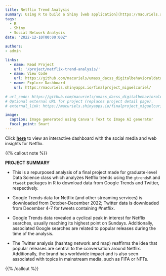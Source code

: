 ```yaml
---
title: Netflix Trend Analysis
summary: Using R to build a Shiny [web application](https://macuriels.shinyapps.io/finalproject_miguelcuriel/) analyzing Netflix trends on Google and Twitter.
tags:
  - R
  - Shiny
  - Social Network Analysis
date: "2022-12-10T00:00:00Z"

authors:
- admin

links:
  - name: Read Project
    url: '/project/netflix-trend-analysis/'
  - name: View Code
    url: https://github.com/macuriels/umass_dacss_digitalbehavioraldata/blob/main/FinalProject_Shiny_MiguelCuriel.R
  - name: Explore Dashboard
    url: https://macuriels.shinyapps.io/finalproject_miguelcuriel/
    
# url_code: https://github.com/macuriels/umass_dacss_digitalbehavioraldata/blob/main/FinalProject_Shiny_MiguelCuriel.R
# Optional external URL for project (replaces project detail page).
# external_link: https://macuriels.shinyapps.io/finalproject_miguelcuriel/

image:
  caption: Image generated using Canva's Text to Image AI generator
  focal_point: Smart
---
```


Click [**here**](https://macuriels.shinyapps.io/finalproject_miguelcuriel/) to view an interactive dashboard with the social media and web insights for Netflix.

{{% callout note %}}

**PROJECT SUMMARY**

- This is a repurposed analysis of a final project made for graduate-level Data Science class which analyzes Netflix trends using the `gtrendsR` and `rtweet` packages in R to download data from Google Trends and Twitter, respectively. 

- Google Trends data for Netflix (and other streaming services) is downloaded from October-December 2022; Twitter data is downloaded from December 4-7 for tweets containing #netflix.

- Google Trends data revealed a cyclical peak in interest for Netflix searches, usually reaching its highest point on Sundays. Additionally, associated Google searches are related to popular releases during the time of the analysis. 

- The Twitter analysis (hashtag network and map) reaffirms the idea that popular releases are central to the conversation around Netflix. Additionally, the brand has worldwide impact and is also seen associated with topics in mainstream media, such as FIFA or NFTs. 

{{% /callout %}}
